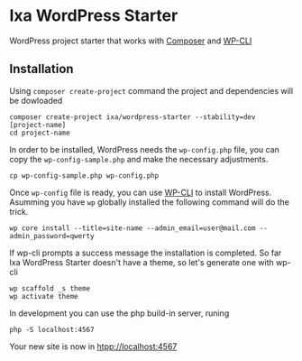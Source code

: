 Ixa WordPress Starter
=====================

WordPress project starter that works with [Composer] and [WP-CLI]

[Composer]: http://getcomposer.org/
[WP-CLI]: http://wp-cli.org/

## Installation

Using `composer create-project` command the project and dependencies will be dowloaded

	composer create-project ixa/wordpress-starter --stability=dev [project-name]
	cd project-name

In order to be installed, WordPress needs the `wp-config.php` file, you can copy the `wp-config-sample.php` and make the necessary adjustments.

	cp wp-config-sample.php wp-config.php

Once `wp-config` file is ready, you can use [WP-CLI] to install WordPress. Asumming you have `wp` globally installed the following command will do the trick.

	wp core install --title=site-name --admin_email=user@mail.com --admin_password=qwerty

If wp-cli prompts a success message the installation is completed. So far Ixa WordPress Starter doesn't have a theme, so let's generate one with wp-cli

	wp scaffold _s theme
	wp activate theme

In development you can use the php build-in server, runing

	php -S localhost:4567

Your new site is now in <htpp://localhost:4567>



